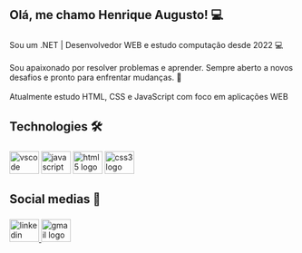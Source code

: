 <h2 align="left">Olá, me chamo Henrique Augusto! 💻</h2>

###
<p align="left">Sou um .NET | Desenvolvedor WEB e estudo computação desde 2022 💻<br><br>Sou apaixonado por resolver problemas e aprender. Sempre aberto a novos desafios e pronto para enfrentar mudanças. 🦅<br><br>Atualmente estudo HTML, CSS e JavaScript com foco em aplicações WEB </p>

###
<h2 align="left">Technologies 🛠</h2>

###
<div align="left">
  
  <img src="https://cdn.jsdelivr.net/gh/devicons/devicon/icons/vscode/vscode-original.svg" height="40" width="52" alt="vscode logo"  />
  <img src="https://cdn.jsdelivr.net/gh/devicons/devicon/icons/javascript/javascript-original.svg" height="40" width="52" alt="javascript logo"  />
  <img src="https://cdn.jsdelivr.net/gh/devicons/devicon/icons/html5/html5-original.svg" height="40" width="52" alt="html5 logo"  />
  <img src="https://cdn.jsdelivr.net/gh/devicons/devicon/icons/css3/css3-original.svg" height="40" width="52" alt="css3 logo"  />
  
</div>

###
<h2 align="left">Social medias 📱</h2>

###
<div align="left">
  <a href="https://www.linkedin.com/in/henrique-agst/" target="_blank">
    <img src="https://raw.githubusercontent.com/maurodesouza/profile-readme-generator/master/src/assets/icons/social/linkedin/default.svg" width="52" height="40" alt="linkedin logo"  />
  </a>
  <a href="mailto:henri.agst@gmail.com" target="_blank">
    <img src="https://raw.githubusercontent.com/maurodesouza/profile-readme-generator/master/src/assets/icons/social/gmail/default.svg" width="52" height="40" alt="gmail logo"  />
  </a>
</div>

###
